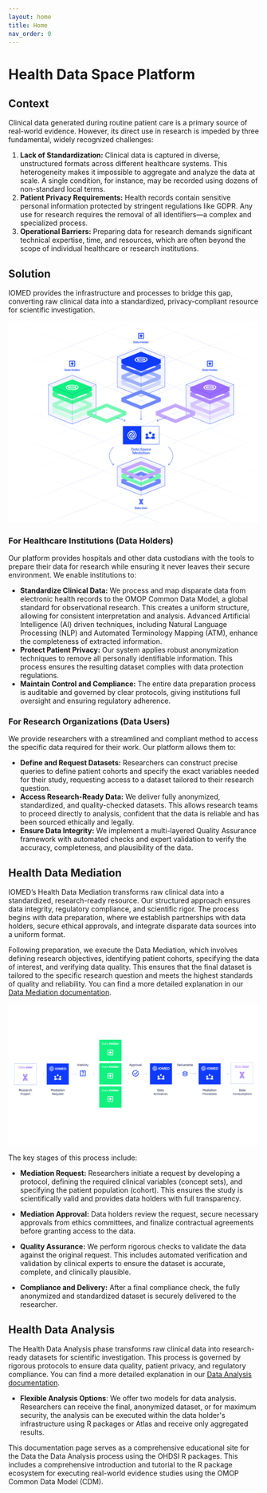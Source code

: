 ```yaml
---
layout: home
title: Home
nav_order: 0
---
```


# Health Data Space Platform

## Context

Clinical data generated during routine patient care is a primary source of
real-world evidence. However, its direct use in research is impeded by three
fundamental, widely recognized challenges:

1.  **Lack of Standardization:** Clinical data is captured in diverse,
    unstructured formats across different healthcare systems. This
    heterogeneity makes it impossible to aggregate and analyze the data at
    scale. A single condition, for instance, may be recorded using dozens of
    non-standard local terms.
2.  **Patient Privacy Requirements:** Health records contain sensitive personal
    information protected by stringent regulations like GDPR. Any use for
    research requires the removal of all identifiers—a complex and specialized
    process.
3.  **Operational Barriers:** Preparing data for research demands significant
    technical expertise, time, and resources, which are often beyond the scope
    of individual healthcare or research institutions.

## Solution

IOMED provides the infrastructure and processes to bridge this gap, converting
raw clinical data into a standardized, privacy-compliant resource for
scientific investigation.

![](/assets/images/mediation.png)

### For Healthcare Institutions (Data Holders)

Our platform provides hospitals and other data custodians with the tools to
prepare their data for research while ensuring it never leaves their secure
environment. We enable institutions to:

*   **Standardize Clinical Data:** We process and map disparate data from
    electronic health records to the OMOP Common Data Model, a global standard
    for observational research. This creates a uniform
    structure, allowing for consistent interpretation and analysis. Advanced
    Artificial Intelligence (AI) driven techniques, including Natural Language
    Processing (NLP) and Automated Terminology Mapping (ATM), enhance the
    completeness of extracted information.
*   **Protect Patient Privacy:** Our system applies robust anonymization
    techniques to remove all personally identifiable information. This process
    ensures the resulting dataset complies with data protection regulations.
*   **Maintain Control and Compliance:** The entire data preparation process is
    auditable and governed by clear protocols, giving institutions full
    oversight and ensuring regulatory adherence.

### For Research Organizations (Data Users)

We provide researchers with a streamlined and compliant method to access the
specific data required for their work. Our platform allows them to:

*   **Define and Request Datasets:** Researchers can construct precise queries
    to define patient cohorts and specify the exact variables needed for their
    study, requesting access to a dataset tailored to
    their research question.
*   **Access Research-Ready Data:** We deliver fully anonymized, standardized,
    and quality-checked datasets. This allows research teams to proceed
    directly to analysis, confident that the data is
    reliable and has been sourced ethically and legally.
*   **Ensure Data Integrity:** We implement a multi-layered Quality Assurance
    framework with automated checks and expert validation to verify the
    accuracy, completeness, and plausibility of the data.


## Health Data Mediation

IOMED’s Health Data Mediation transforms raw clinical data into a standardized,
research-ready resource. Our structured approach ensures data integrity,
regulatory compliance, and scientific rigor. The process begins with data
preparation, where we establish partnerships with data holders, secure ethical
approvals, and integrate disparate data sources into a uniform format.

Following preparation, we execute the Data Mediation, which involves defining
research objectives, identifying patient cohorts, specifying the data of
interest, and verifying data quality. This ensures that the final dataset is
tailored to the specific research question and meets the highest standards of
quality and reliability. You can find a more detailed explanation in our [Data
Mediation documentation](./docs/data_mediation/index.md).

![](/assets/images/mediation.svg)

The key stages of this process include:

*   **Mediation Request:** Researchers initiate a request by developing a
    protocol, defining the required clinical variables (concept sets), and
    specifying the patient population (cohort). This ensures the study is
    scientifically valid and provides data holders with full transparency.

*   **Mediation Approval:** Data holders review the request, secure necessary
    approvals from ethics committees, and finalize contractual agreements
    before granting access to the data.

*   **Quality Assurance:** We perform rigorous checks to validate the data
    against the original request. This includes automated verification and
    validation by clinical experts to ensure the dataset is accurate, complete,
    and clinically plausible.

*   **Compliance and Delivery:** After a final compliance check, the fully
    anonymized and standardized dataset is securely delivered to the
    researcher.

## Health Data Analysis

The Health Data Analysis phase transforms raw clinical data into research-ready
datasets for scientific investigation. This process is governed by rigorous
protocols to ensure data quality, patient privacy, and regulatory compliance.
You can find a more detailed explanation in our [Data Analysis
documentation](./docs/data_analysis).

*   **Flexible Analysis Options**: We offer two models for data analysis.
    Researchers can receive the final, anonymized dataset, or for maximum
    security, the analysis can be executed within the data holder's
    infrastructure using R packages or Atlas and receive only aggregated
    results.

This documentation page serves as a comprehensive educational site for the Data
the Data Analysis process using the OHDSI R packages. This includes a
comprehensive introduction and tutorial to the R package ecosystem for
executing real-world evidence studies using the OMOP Common Data Model (CDM).

